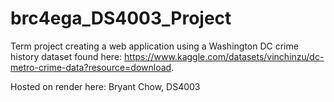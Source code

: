 # brc4ega_DS4003_Project
Term project creating a web application using a Washington DC crime history dataset found here: https://www.kaggle.com/datasets/vinchinzu/dc-metro-crime-data?resource=download.

Hosted on render here: 
Bryant Chow, DS4003
